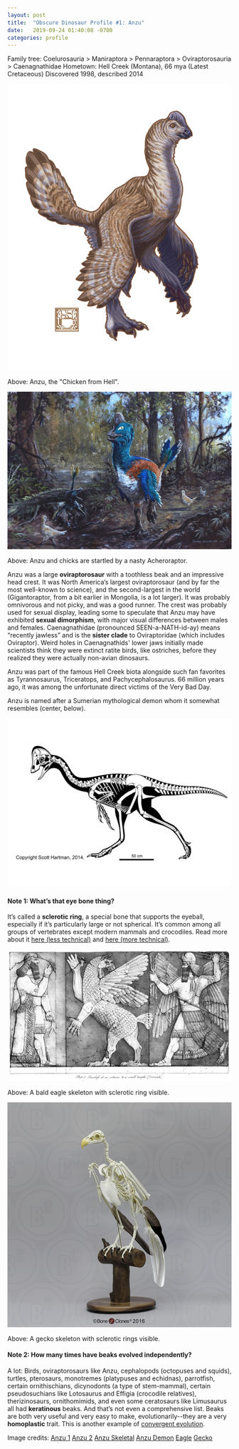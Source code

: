 ```yaml
---
layout: post
title:  "Obscure Dinosaur Profile #1: Anzu"
date:   2019-09-24 01:40:08 -0700
categories: profile
---
```

Family tree: Coelurosauria > Maniraptora > Pennaraptora > Oviraptorosauria > Caenagnathidae
Hometown: Hell Creek (Montana), 66 mya (Latest Cretaceous)
Discovered 1998, described 2014

![anzu-1](/assets/anzu-1.jpg)

Above: Anzu, the "Chicken from Hell".

![anzu-2](/assets/anzu-2.jpg)

Above: Anzu and chicks are startled by a nasty Acheroraptor.

Anzu was a large **oviraptorosaur** with a toothless beak and an impressive head crest.  It was North America’s largest oviraptorosaur (and by far the most well-known to science), and the second-largest in the world (Gigantoraptor, from a bit earlier in Mongolia, is a lot larger).  It was probably omnivorous and not picky, and was a good runner.  The crest was probably used for sexual display, leading some to speculate that Anzu may have exhibited **sexual dimorphism**, with major visual differences between males and females. Caenagnathidae (pronounced SEEN-a-NATH-id-ay) means “recently jawless” and is the **sister clade** to Oviraptoridae (which includes Oviraptor).  Weird holes in Caenagnathids' lower jaws initially made scientists think they were extinct ratite birds, like ostriches, before they realized they were actually non-avian dinosaurs.

Anzu was part of the famous Hell Creek biota alongside such fan favorites as Tyrannosaurus, Triceratops, and Pachycephalosaurus.  66 million years ago, it was among the unfortunate direct victims of the Very Bad Day.

Anzu is named after a Sumerian mythological demon whom it somewhat resembles (center, below).

![anzu-3](/assets/anzu-3.jpg)

#### Note 1: What’s that eye bone thing?
It’s called a **sclerotic ring**, a special bone that supports the eyeball, especially if it’s particularly large or not spherical.  It’s common among all groups of vertebrates except modern mammals and crocodiles.  Read more about it [here (less technical)](https://www.quora.com/Why-did-dinosaurs-have-rings-of-bones-in-their-eye-sockets) and [here (more technical)](https://bryangee.weebly.com/blog/i-spy-with-my-not-so-little-eye).

![anzu-4](/assets/anzu-4.jpg)

Above: A bald eagle skeleton with sclerotic ring visible.

![anzu-5](/assets/anzu-5.jpg)

Above: A gecko skeleton with sclerotic rings visible.

#### Note 2: How many times have beaks evolved independently?
A lot: Birds, oviraptorosaurs like Anzu, cephalopods (octopuses and squids), turtles, pterosaurs, monotremes (platypuses and echidnas), parrotfish, certain ornithischians, dicynodonts (a type of stem-mammal), certain pseudosuchians like Lotosaurus and Effigia (crocodile relatives), therizinosaurs, ornithomimids, and even some ceratosaurs like Limusaurus all had **keratinous** beaks.  And that’s not even a comprehensive list.  Beaks are both very useful and very easy to make, evolutionarily--they are a very **homoplastic** trait.  This is another example of [convergent evolution](blog/post/2019/09/06/convergent-evolution.html).

Image credits:
[Anzu 1](https://www.deviantart.com/0coffeeblack0/art/Anzu-wyliei-798605471)
[Anzu 2](https://www.deviantart.com/tuomaskoivurinne/art/Saurian-Anzu-778336693)
[Anzu Skeletal](https://www.skeletaldrawing.com/theropods)
[Anzu Demon](http://www.ancientpages.com/2016/12/10/babylonian-story-of-bird-god-anzu-the-wise-one-and-his-underworld-realm/)
[Eagle](https://boneclones.com/product/articulated-bald-eagle-skeleton-SC-068-A)
[Gecko](https://i.pinimg.com/originals/e9/c2/4c/e9c24ce042bb5800dbb0a898ea2fbb3a.jpg)
